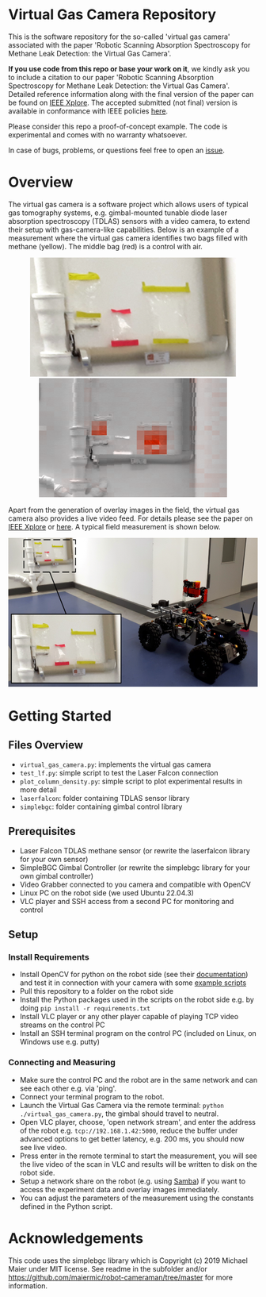 # Virtual Gas Camera Repository
This is the software repository for the so-called 'virtual gas camera' associated with the paper 'Robotic Scanning Absorption Spectroscopy for Methane Leak Detection: the Virtual Gas Camera'.

**If you use code from this repo or base your work on it**, we kindly ask you to include a citation to our paper 'Robotic Scanning Absorption Spectroscopy for Methane Leak Detection: the Virtual Gas Camera'. Detailed reference information along with the final version of the paper can be found on [IEEE Xplore](https://ieeexplore.ieee.org/document/10556012). The accepted submitted (not final) version is available in conformance with IEEE policies [here](Lohrke_ISOEN_2024_accepted_repo_copyright_notice.pdf).

Please consider this repo a proof-of-concept example. The code is experimental and comes with no warranty whatsoever.

In case of bugs, problems, or questions feel free to open an [issue](https://github.com/BAMresearch/virtual-gas-camera/issues/new).

# Overview
The virtual gas camera is a software project which allows users of typical gas tomography systems, e.g. gimbal-mounted tunable diode laser absorption spectroscopy (TDLAS) sensors with a video camera, to extend their setup with gas-camera-like capabilities. Below is an example of a measurement where the virtual gas camera identifies two bags filled with methane (yellow). The middle bag (red) is a control with air.

<p align="center">
<img src="./docs/example_measurement_bags.png" height=240>
<img src="./docs/example_measurement_overlay.png" height=240>
</p>

Apart from the generation of overlay images in the field, the virtual gas camera also provides a live video feed. For details please see the paper on [IEEE Xplore](https://ieeexplore.ieee.org/document/10556012) or [here](Lohrke_ISOEN_2024_accepted_repo_copyright_notice.pdf). A typical field measurement is shown below.

<p align="center">
<img src="./docs/example_measurement_setup.png"  height= 300 >
</p>


# Getting Started
## Files Overview
* `virtual_gas_camera.py`: implements the virtual gas camera
* `test_lf.py`: simple script to test the Laser Falcon connection 
* `plot_column_density.py`: simple script to plot experimental results in more detail
* `laserfalcon`: folder containing TDLAS sensor library
* `simplebgc`: folder containing gimbal control library

## Prerequisites
* Laser Falcon TDLAS methane sensor (or rewrite the laserfalcon library for your own sensor)
* SimpleBGC Gimbal Controller (or rewrite the simplebgc library for your own gimbal controller)
* Video Grabber connected to you camera and compatible with OpenCV
* Linux PC on the robot side (we used Ubuntu 22.04.3)
* VLC player and SSH access from a second PC for monitoring and control

## Setup

### Install Requirements
* Install OpenCV for python on the robot side (see their [documentation](https://docs.opencv.org/4.x/df/d65/tutorial_table_of_content_introduction.html)) and test it in connection with your camera with some [example scripts](https://docs.opencv.org/3.4/dd/d43/tutorial_py_video_display.html)
* Pull this repository to a folder on the robot side
* Install the Python packages used in the scripts on the robot side e.g. by doing `pip install -r requirements.txt`
* Install VLC player or any other player capable of playing TCP video streams on the control PC
* Install an SSH terminal program on the control PC (included on Linux, on Windows use e.g. putty)

### Connecting and Measuring
* Make sure the control PC and the robot are in the same network and can see each other e.g. via 'ping'.
* Connect your terminal program to the robot.
* Launch the Virtual Gas Camera via the remote terminal: `python ./virtual_gas_camera.py`, the gimbal should travel to neutral.
* Open VLC player, choose, 'open network stream', and enter the address of the robot e.g. `tcp://192.168.1.42:5000`, reduce the buffer under advanced options to get better latency, e.g. 200 ms, you should now see live video.
* Press enter in the remote terminal to start the measurement, you will see the live video of the scan in VLC and results will be written to disk on the robot side.
* Setup a network share on the robot (e.g. using [Samba](https://ubuntu.com/tutorials/install-and-configure-samba)) if you want to access the experiment data and overlay images immediately.
* You can adjust the parameters of the measurement using the constants defined in the Python script.

# Acknowledgements
This code uses the simplebgc library which is Copyright (c) 2019 Michael Maier under MIT license. See readme in the subfolder and/or https://github.com/maiermic/robot-cameraman/tree/master for more information.
